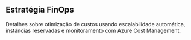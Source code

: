 ## Estratégia FinOps

Detalhes sobre otimização de custos usando escalabilidade automática, instâncias reservadas e monitoramento com Azure Cost Management.